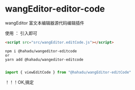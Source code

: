 # wangEditor-editor-code
wangEditor 富文本编辑器源代码编辑插件

使用 ：
引入即可
```html
<script src="src/wangEditor.editCode.js"></script>

```
```text
npm i @hahadu/wangeditor-editcode
or
yarn add @hahadu/wangeditor-editcode
```

```javascript

import { viewEditCode } from "@hahadu/wangEditor-editCode"
```


！！！OK,搞定
